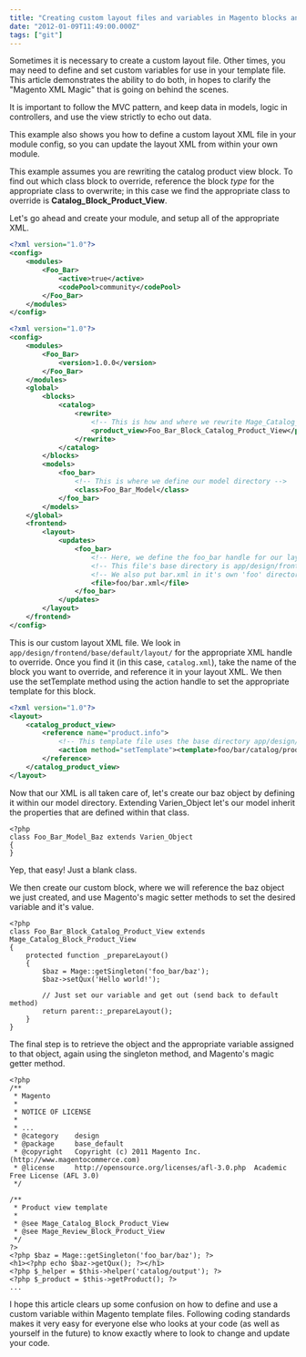 ```yaml
---
title: "Creating custom layout files and variables in Magento blocks and templates"
date: "2012-01-09T11:49:00.000Z"
tags: ["git"]
---
```


Sometimes it is necessary to create a custom layout file. Other times, you may need to define and set custom variables for use in your template file. This article demonstrates the ability to do both, in hopes to clarify the "Magento XML Magic" that is going on behind the scenes.

It is important to follow the MVC pattern, and keep data in models, logic in controllers, and use the view strictly to echo out data.

This example also shows you how to define a custom layout XML file in your module config, so you can update the layout XML from within your own module.

This example assumes you are rewriting the catalog product view block. To find out which class block to override, reference the block *type* for the appropriate class to overwrite; in this case we find the appropriate class to override is **Catalog\_Block\_Product\_View**.

Let's go ahead and create your module, and setup all of the appropriate XML.

```xml:title=app/etc/modules/Foo_Bar.xml
<?xml version="1.0"?>
<config>
    <modules>
        <Foo_Bar>
            <active>true</active>
            <codePool>community</codePool>
        </Foo_Bar>
    </modules>
</config>
```

```xml:title=app/code/community/Foo/Bar/etc/config.xml
<?xml version="1.0"?>
<config>
    <modules>
        <Foo_Bar>
            <version>1.0.0</version>
        </Foo_Bar>
    </modules>
    <global>
        <blocks>
            <catalog>
                <rewrite>
                    <!-- This is how and where we rewrite Mage_Catalog_Product_View -->
                    <product_view>Foo_Bar_Block_Catalog_Product_View</product_view>
                </rewrite>
            </catalog>
        </blocks>
        <models>
            <foo_bar>
                <!-- This is where we define our model directory -->
                <class>Foo_Bar_Model</class>
            </foo_bar>
        </models>
    </global>
    <frontend>
        <layout>
            <updates>
                <foo_bar>
                    <!-- Here, we define the foo_bar handle for our layout update XML -->
                    <!-- This file's base directory is app/design/frontend/base/default/layout -->
                    <!-- We also put bar.xml in it's own 'foo' directory to separate our code from core -->
                    <file>foo/bar.xml</file>
                </foo_bar>
            </updates>
        </layout>
    </frontend>
</config>
```

This is our custom layout XML file. We look in `app/design/frontend/base/default/layout/` for the appropriate XML handle to override. Once you find it (in this case, `catalog.xml`), take the name of the block you want to override, and reference it in your layout XML. We then use the setTemplate method using the action handle to set the appropriate template for this block.

```xml:title=app/design/frontend/base/default/layout/foo/bar.xml
<?xml version="1.0"?>
<layout>
    <catalog_product_view>
        <reference name="product.info">
            <!-- This template file uses the base directory app/design/frontend/base/default/template -->
            <action method="setTemplate"><template>foo/bar/catalog/product/view.phtml</template></action>
        </reference>
    </catalog_product_view>
</layout>
```

Now that our XML is all taken care of, let's create our baz object by defining it within our model directory. Extending Varien_Object let's our model inherit the properties that are defined within that class.

```php:title=app/code/community/Foo/Bar/Model/Baz.php
<?php
class Foo_Bar_Model_Baz extends Varien_Object
{
}
```

Yep, that easy! Just a blank class.

We then create our custom block, where we will reference the baz object we just created, and use Magento's magic setter methods to set the desired variable and it's value.

```php:title=app/code/community/Foo/Bar/Block/Catalog/Product/View.php
<?php
class Foo_Bar_Block_Catalog_Product_View extends Mage_Catalog_Block_Product_View
{
    protected function _prepareLayout()
    {
        $baz = Mage::getSingleton('foo_bar/baz');
        $baz->setQux('Hello world!');
         
        // Just set our variable and get out (send back to default method)
        return parent::_prepareLayout();
    }
}
```

The final step is to retrieve the object and the appropriate variable assigned to that object, again using the singleton method, and Magento's magic getter method.

```php:title=app/design/frontend/base/default/template/foo/bar/catalog/product/view.phtml
<?php
/**
 * Magento
 *
 * NOTICE OF LICENSE
 *
 * ...
 * @category    design
 * @package     base_default
 * @copyright   Copyright (c) 2011 Magento Inc. (http://www.magentocommerce.com)
 * @license     http://opensource.org/licenses/afl-3.0.php  Academic Free License (AFL 3.0)
 */
 
/**
 * Product view template
 *
 * @see Mage_Catalog_Block_Product_View
 * @see Mage_Review_Block_Product_View
 */
?>
<?php $baz = Mage::getSingleton('foo_bar/baz'); ?>
<h1><?php echo $baz->getQux(); ?></h1>
<?php $_helper = $this->helper('catalog/output'); ?>
<?php $_product = $this->getProduct(); ?>
...
```

I hope this article clears up some confusion on how to define and use a custom variable within Magento template files. Following coding standards makes it very easy for everyone else who looks at your code (as well as yourself in the future) to know exactly where to look to change and update your code.
